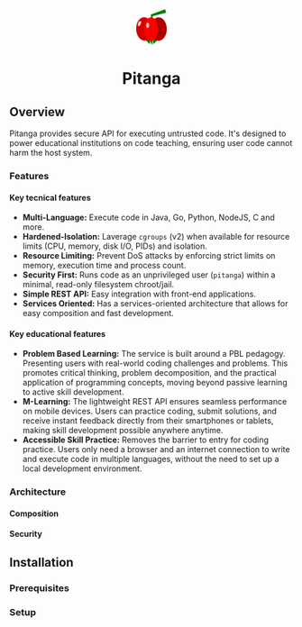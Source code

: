 <div style="text-align: center;">
    <img src="./pitangaweb/public/pitanga-icon.svg" alt="Pitanga Icon" style="height: 64px;"/>
    <h1>Pitanga</h1>
</div>

## Overview

Pitanga provides secure API for executing untrusted code. It's designed to power educational institutions on code teaching,
ensuring user code cannot harm the host system.

### Features

#### Key tecnical features

- **Multi-Language:** Execute code in Java, Go, Python, NodeJS, C and more.
- **Hardened-Isolation:** Laverage `cgroups` (v2) when available for resource limits (CPU, memory, disk I/O, PIDs) and isolation.
- **Resource Limiting:** Prevent DoS attacks by enforcing strict limits on memory, execution time and process count.
- **Security First:** Runs code as an unprivileged user (`pitanga`) within a minimal, read-only filesystem chroot/jail.
- **Simple REST API:** Easy integration with front-end applications.
- **Services Oriented:** Has a services-oriented architecture that allows for easy composition and fast development.

#### Key educational features

- **Problem Based Learning:** The service is built around a PBL pedagogy. Presenting users with real-world coding challenges
  and problems. This promotes critical thinking, problem decomposition, and the practical application of programming concepts,
  moving beyond passive learning to active skill development.
- **M-Learning:** The lightweight REST API ensures seamless performance on mobile devices. Users can practice coding, submit
  solutions, and receive instant feedback directly from their smartphones or tablets, making skill development possible anywhere
  anytime.
- **Accessible Skill Practice:** Removes the barrier to entry for coding practice. Users only need a browser and an internet
  connection to write and execute code in multiple languages, without the need to set up a local development environment.

### Architecture

#### Composition

#### Security

## Installation

### Prerequisites

### Setup

